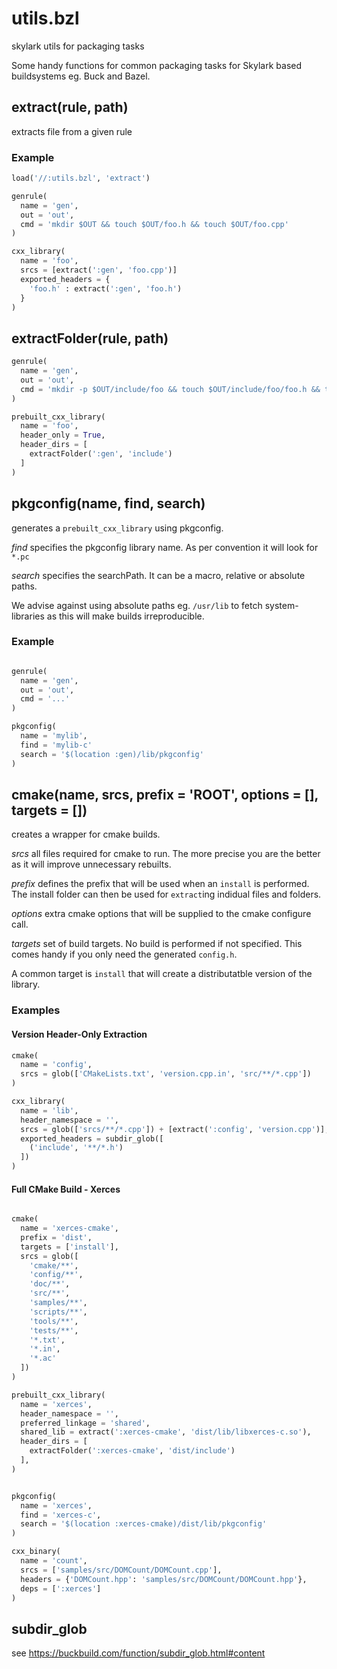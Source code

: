# utils.bzl
skylark utils for packaging tasks

Some handy functions for common packaging tasks for Skylark based buildsystems eg. Buck and Bazel.

## extract(rule, path)

extracts file from a given rule

### Example

```python
load('//:utils.bzl', 'extract')

genrule(
  name = 'gen',
  out = 'out',
  cmd = 'mkdir $OUT && touch $OUT/foo.h && touch $OUT/foo.cpp'
)

cxx_library(
  name = 'foo',
  srcs = [extract(':gen', 'foo.cpp')]
  exported_headers = {
    'foo.h' : extract(':gen', 'foo.h')
  }
)
```

## extractFolder(rule, path)

```python
genrule(
  name = 'gen',
  out = 'out',
  cmd = 'mkdir -p $OUT/include/foo && touch $OUT/include/foo/foo.h && touch $OUT/include/foo/bar.h'
)

prebuilt_cxx_library(
  name = 'foo',
  header_only = True,
  header_dirs = [
    extractFolder(':gen', 'include')
  ]
)
```

## pkgconfig(name, find, search)

generates a `prebuilt_cxx_library` using pkgconfig.

*find* specifies the pkgconfig library name. 
As per convention it will look for `*.pc`

*search* specifies the searchPath. It can be a macro, relative or absolute paths.

We advise against using absolute paths eg. `/usr/lib` to fetch system-libraries as this will make builds irreproducible.


### Example

```python

genrule(
  name = 'gen',
  out = 'out',
  cmd = '...'
)

pkgconfig(
  name = 'mylib',
  find = 'mylib-c'
  search = '$(location :gen)/lib/pkgconfig'
)
```

## cmake(name, srcs,  prefix = 'ROOT', options = [], targets = [])

creates a wrapper for cmake builds.

*srcs* all files required for cmake to run. 
The more precise you are the better as it will improve unnecessary rebuilts.

*prefix* defines the prefix that will be used when an `install` is performed.
The install folder can then be used for `extract`ing indidual files and folders.

*options* extra cmake options that will be supplied to the cmake configure call.

*targets* set of build targets. 
No build is performed if not specified. 
This comes handy if you only need the generated `config.h`.

A common target is `install` that will create a distributatble version of the library.


### Examples

#### Version Header-Only Extraction

```python
cmake(
  name = 'config',
  srcs = glob(['CMakeLists.txt', 'version.cpp.in', 'src/**/*.cpp'])  
)

cxx_library(
  name = 'lib',
  header_namespace = '',
  srcs = glob(['srcs/**/*.cpp']) + [extract(':config', 'version.cpp')],
  exported_headers = subdir_glob([
    ('include', '**/*.h')
  ])
)
```

#### Full CMake Build - Xerces

```python

cmake(
  name = 'xerces-cmake',
  prefix = 'dist',
  targets = ['install'],
  srcs = glob([
    'cmake/**',
    'config/**',
    'doc/**',
    'src/**',
    'samples/**',
    'scripts/**',
    'tools/**',
    'tests/**',
    '*.txt',
    '*.in',
    '*.ac'
  ])
)

prebuilt_cxx_library(
  name = 'xerces',
  header_namespace = '',
  preferred_linkage = 'shared',
  shared_lib = extract(':xerces-cmake', 'dist/lib/libxerces-c.so'),
  header_dirs = [ 
    extractFolder(':xerces-cmake', 'dist/include')
  ],
)


pkgconfig(
  name = 'xerces',
  find = 'xerces-c',
  search = '$(location :xerces-cmake)/dist/lib/pkgconfig'
)

cxx_binary(
  name = 'count',
  srcs = ['samples/src/DOMCount/DOMCount.cpp'],
  headers = {'DOMCount.hpp': 'samples/src/DOMCount/DOMCount.hpp'},
  deps = [':xerces']
)

```


## subdir_glob

see https://buckbuild.com/function/subdir_glob.html#content
